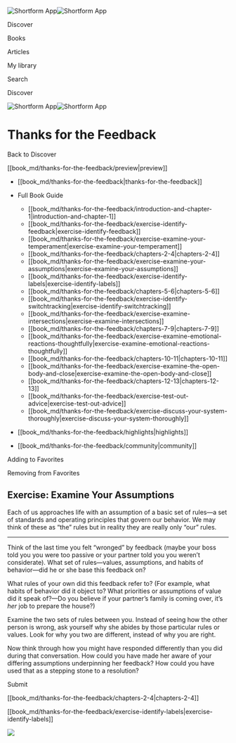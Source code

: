 ![Shortform App](/img/logo.36a2399e.svg)![Shortform App](/img/logo-dark.70c1b072.svg)

Discover

Books

Articles

My library

Search

Discover

![Shortform App](/img/logo.36a2399e.svg)![Shortform App](/img/logo-dark.70c1b072.svg)

# Thanks for the Feedback

Back to Discover

[[book_md/thanks-for-the-feedback/preview|preview]]

  * [[book_md/thanks-for-the-feedback|thanks-for-the-feedback]]
  * Full Book Guide

    * [[book_md/thanks-for-the-feedback/introduction-and-chapter-1|introduction-and-chapter-1]]
    * [[book_md/thanks-for-the-feedback/exercise-identify-feedback|exercise-identify-feedback]]
    * [[book_md/thanks-for-the-feedback/exercise-examine-your-temperament|exercise-examine-your-temperament]]
    * [[book_md/thanks-for-the-feedback/chapters-2-4|chapters-2-4]]
    * [[book_md/thanks-for-the-feedback/exercise-examine-your-assumptions|exercise-examine-your-assumptions]]
    * [[book_md/thanks-for-the-feedback/exercise-identify-labels|exercise-identify-labels]]
    * [[book_md/thanks-for-the-feedback/chapters-5-6|chapters-5-6]]
    * [[book_md/thanks-for-the-feedback/exercise-identify-switchtracking|exercise-identify-switchtracking]]
    * [[book_md/thanks-for-the-feedback/exercise-examine-intersections|exercise-examine-intersections]]
    * [[book_md/thanks-for-the-feedback/chapters-7-9|chapters-7-9]]
    * [[book_md/thanks-for-the-feedback/exercise-examine-emotional-reactions-thoughtfully|exercise-examine-emotional-reactions-thoughtfully]]
    * [[book_md/thanks-for-the-feedback/chapters-10-11|chapters-10-11]]
    * [[book_md/thanks-for-the-feedback/exercise-examine-the-open-body-and-close|exercise-examine-the-open-body-and-close]]
    * [[book_md/thanks-for-the-feedback/chapters-12-13|chapters-12-13]]
    * [[book_md/thanks-for-the-feedback/exercise-test-out-advice|exercise-test-out-advice]]
    * [[book_md/thanks-for-the-feedback/exercise-discuss-your-system-thoroughly|exercise-discuss-your-system-thoroughly]]
  * [[book_md/thanks-for-the-feedback/highlights|highlights]]
  * [[book_md/thanks-for-the-feedback/community|community]]



Adding to Favorites 

Removing from Favorites 

## Exercise: Examine Your Assumptions

Each of us approaches life with an assumption of a basic set of rules—a set of standards and operating principles that govern our behavior. We may think of these as “the” rules but in reality they are really only “our” rules.

* * *

Think of the last time you felt “wronged” by feedback (maybe your boss told you you were too passive or your partner told you you weren’t considerate). What set of rules—values, assumptions, and habits of behavior—did he or she base this feedback on?

What rules of your own did this feedback refer to? (For example, what habits of behavior did it object to? What priorities or assumptions of value did it speak of?—Do you believe if your partner’s family is coming over, it’s _her_ job to prepare the house?)

Examine the two sets of rules between you. Instead of seeing how the other person is wrong, ask yourself why she abides by those particular rules or values. Look for why you two are different, instead of why you are right.

Now think through how you might have responded differently than you did during that conversation. How could you have made her aware of your differing assumptions underpinning her feedback? How could you have used that as a stepping stone to a resolution?

Submit 

[[book_md/thanks-for-the-feedback/chapters-2-4|chapters-2-4]]

[[book_md/thanks-for-the-feedback/exercise-identify-labels|exercise-identify-labels]]

![](https://bat.bing.com/action/0?ti=56018282&Ver=2&mid=88e9fefc-67f7-4ea4-8859-8a8bcb0d3419&sid=f30c5e70639211ee87d33f0876d93783&vid=f30c9700639211eeb3a75d830392c94f&vids=0&msclkid=N&pi=0&lg=en-US&sw=800&sh=600&sc=24&nwd=1&tl=Shortform%20%7C%20Book&p=https%3A%2F%2Fwww.shortform.com%2Fapp%2Fbook%2Fthanks-for-the-feedback%2Fexercise-examine-your-assumptions&r=&lt=361&evt=pageLoad&sv=1&rn=63838)
